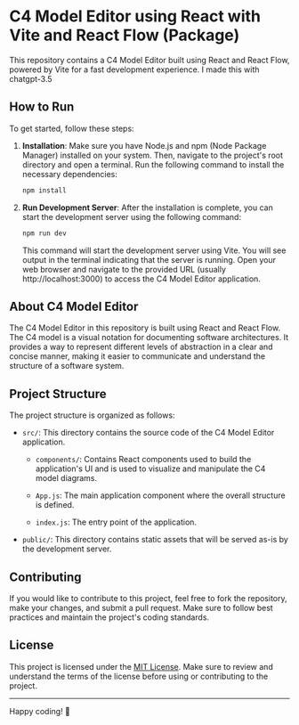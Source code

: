 # C4 Model Editor using React with Vite and React Flow (Package)

This repository contains a C4 Model Editor built using React and React Flow, powered by Vite for a fast development experience.
I made this with chatgpt-3.5


## How to Run

To get started, follow these steps:

1. **Installation**: Make sure you have Node.js and npm (Node Package Manager) installed on your system. Then, navigate to the project's root directory and open a terminal. Run the following command to install the necessary dependencies:

    ```sh
    npm install
    ```

2. **Run Development Server**: After the installation is complete, you can start the development server using the following command:

    ```sh
    npm run dev
    ```

    This command will start the development server using Vite. You will see output in the terminal indicating that the server is running. Open your web browser and navigate to the provided URL (usually http://localhost:3000) to access the C4 Model Editor application.

## About C4 Model Editor

The C4 Model Editor in this repository is built using React and React Flow. The C4 model is a visual notation for documenting software architectures. It provides a way to represent different levels of abstraction in a clear and concise manner, making it easier to communicate and understand the structure of a software system.

## Project Structure

The project structure is organized as follows:

- `src/`: This directory contains the source code of the C4 Model Editor application.
  - `components/`: Contains React components used to build the application's UI and is used to visualize and manipulate the C4 model diagrams.

  - `App.js`: The main application component where the overall structure is defined.
  - `index.js`: The entry point of the application.
- `public/`: This directory contains static assets that will be served as-is by the development server.

## Contributing

If you would like to contribute to this project, feel free to fork the repository, make your changes, and submit a pull request. Make sure to follow best practices and maintain the project's coding standards.

## License

This project is licensed under the [MIT License](LICENSE). Make sure to review and understand the terms of the license before using or contributing to the project.

---

Happy coding! 🚀
